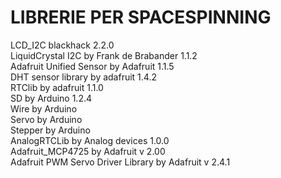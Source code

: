 # LIBRERIE PER SPACESPINNING 
   
LCD_I2C blackhack 2.2.0  
LiquidCrystal I2C by Frank de Brabander 1.1.2  
Adafruit Unified Sensor by Adafruit 1.1.5  
DHT sensor library by adafruit 1.4.2  
RTClib by adafruit 1.1.0  
SD by Arduino 1.2.4  
Wire by Arduino  
Servo by Arduino  
Stepper by Arduino  
AnalogRTCLib by Analog devices 1.0.0  
Adafruit_MCP4725 by Adafruit v 2.00  
Adafruit PWM Servo Driver Library by Adafruit v 2.4.1  